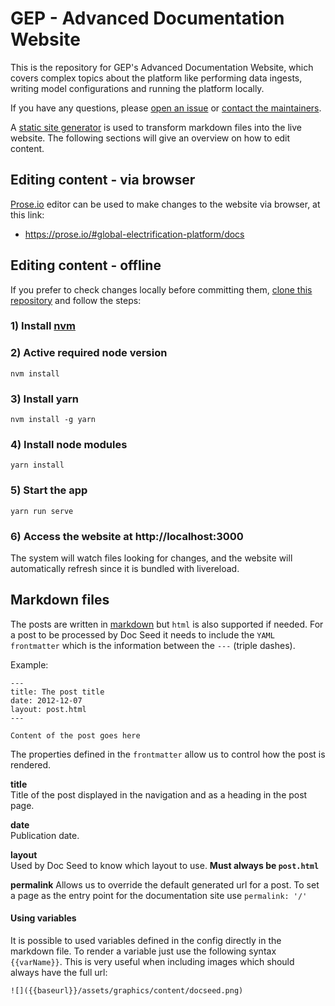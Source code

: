 # GEP - Advanced Documentation Website

This is the repository for GEP's Advanced Documentation Website, which covers complex topics about the platform like performing data ingests, writing model configurations and running the platform locally.

If you have any questions, please [open an issue](https://github.com/global-electrification-platform/docs/issues/new) or [contact the maintainers](http://gep-explorer.surge.sh/about).


A [static site generator](https://github.com/developmentseed/doc-seed) is used to transform markdown files into the live website. The following sections will give an overview on how to edit content.


## Editing content - via browser

[Prose.io](https://prose.io/#about) editor can be used to make changes to the website via browser, at this link:

- https://prose.io/#global-electrification-platform/docs

## Editing content - offline

If you prefer to check changes locally before committing them, [clone this repository](https://help.github.com/en/articles/cloning-a-repository) and follow the steps:

### 1) Install [nvm](https://github.com/creationix/nvm)

### 2) Active required node version

    nvm install

### 3) Install yarn

    nvm install -g yarn

### 4) Install node modules

    yarn install

### 5) Start the app

    yarn run serve

### 6) Access the website at http://localhost:3000


The system will watch files looking for changes, and the website will automatically refresh since it is bundled with livereload.    

## Markdown files

The posts are written in [markdown](https://daringfireball.net/projects/markdown/syntax) but `html` is also supported if needed.
For a post to be processed by Doc Seed it needs to include the `YAML frontmatter` which is the information between the `---` (triple dashes).

Example:
```
---
title: The post title
date: 2012-12-07
layout: post.html
---

Content of the post goes here
```

The properties defined in the `frontmatter` allow us to control how the post is rendered.

**title**  
Title of the post displayed in the navigation and as a heading in the post page.

**date**  
Publication date.

**layout**  
Used by Doc Seed to know which layout to use. **Must always be `post.html`**

**permalink**
Allows us to override the default generated url for a post. To set a page as the entry point for the documentation site use `permalink: '/'` 

#### Using variables
It is possible to used variables defined in the config directly in the markdown file.
To render a variable just use the following syntax `{{varName}}`. This is very useful when including images which should always have the full url:
```
![]({{baseurl}}/assets/graphics/content/docseed.png)
```

